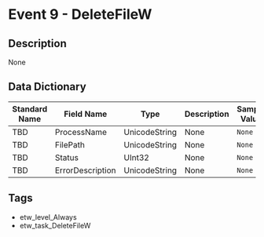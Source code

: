 # Event 9 - DeleteFileW

## Description
None

## Data Dictionary
|Standard Name|Field Name|Type|Description|Sample Value|
|---|---|---|---|---|
|TBD|ProcessName|UnicodeString|None|`None`|
|TBD|FilePath|UnicodeString|None|`None`|
|TBD|Status|UInt32|None|`None`|
|TBD|ErrorDescription|UnicodeString|None|`None`|

## Tags
* etw_level_Always
* etw_task_DeleteFileW